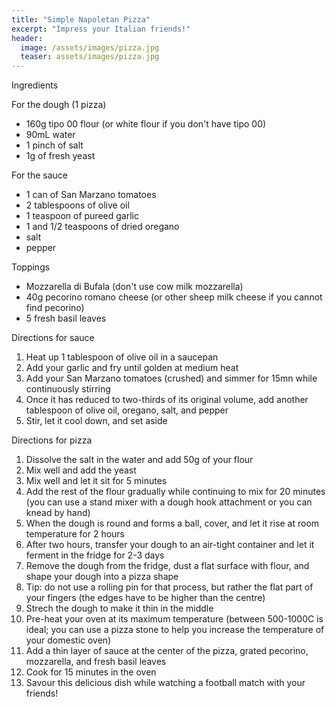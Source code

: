 ```yaml
---
title: "Simple Napoletan Pizza"
excerpt: "Impress your Italian friends!"
header:
  image: /assets/images/pizza.jpg
  teaser: assets/images/pizza.jpg
---
```


Ingredients

For the dough (1 pizza) 
* 160g tipo 00 flour (or white flour if you don't have tipo 00)
* 90mL water
* 1 pinch of salt
* 1g of fresh yeast

For the sauce
* 1 can of San Marzano tomatoes
* 2 tablespoons of olive oil
* 1 teaspoon of pureed garlic
* 1 and 1/2 teaspoons of dried oregano
* salt
* pepper

Toppings
* Mozzarella di Bufala (don't use cow milk mozzarella)
* 40g pecorino romano cheese (or other sheep milk cheese if you cannot find pecorino)
* 5 fresh basil leaves

Directions for sauce
1. Heat up 1 tablespoon of olive oil in a saucepan
2. Add your garlic and fry until golden at medium heat
3. Add your San Marzano tomatoes (crushed) and simmer for 15mn while continuously stirring
4. Once it has reduced to two-thirds of its original volume, add another tablespoon of olive oil, oregano, salt, and pepper
5. Stir, let it cool down, and set aside

Directions for pizza

1. Dissolve the salt in the water and add 50g of your flour
2. Mix well and add the yeast 
3. Mix well and let it sit for 5 minutes
4. Add the rest of the flour gradually while continuing to mix for 20 minutes (you can use a stand mixer with a dough hook attachment or you can knead by hand)
5. When the dough is round and forms a ball, cover, and let it rise at room temperature for 2 hours
6. After two hours, transfer your dough to an air-tight container and let it ferment in the fridge for 2-3 days
7. Remove the dough from the fridge, dust a flat surface with flour, and shape your dough into a pizza shape
8. Tip: do not use a rolling pin for that process, but rather the flat part of your fingers (the edges have to be higher than the centre)
9. Strech the dough to make it thin in the middle
10. Pre-heat your oven at its maximum temperature (between 500-1000C is ideal; you can use a pizza stone to help you increase the temperature of your domestic oven)
11. Add a thin layer of sauce at the center of the pizza, grated pecorino, mozzarella, and fresh basil leaves
12. Cook for 15 minutes in the oven 
13. Savour this delicious dish while watching a football match with your friends! 
